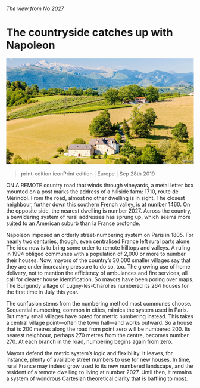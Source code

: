 ###### The view from No 2027

# The countryside catches up with Napoleon 

![image](images/20190928_EUP004_0.jpg) 

> print-edition iconPrint edition | Europe | Sep 28th 2019 

ON A REMOTE country road that winds through vineyards, a metal letter box mounted on a post marks the address of a hillside farm: 1710, route de Mérindol. From the road, almost no other dwelling is in sight. The closest neighbour, further down this southern French valley, is at number 1460. On the opposite side, the nearest dwelling is number 2027. Across the country, a bewildering system of rural addresses has sprung up, which seems more suited to an American suburb than la France profonde. 

Napoleon imposed an orderly street-numbering system on Paris in 1805. For nearly two centuries, though, even centralised France left rural parts alone. The idea now is to bring some order to remote hilltops and valleys. A ruling in 1994 obliged communes with a population of 2,000 or more to number their houses. Now, mayors of the country’s 30,000 smaller villages say that they are under increasing pressure to do so, too. The growing use of home delivery, not to mention the efficiency of ambulances and fire services, all call for clearer house identification. So mayors have been poring over maps. The Burgundy village of Lugny-les-Charolles numbered its 264 houses for the first time in July this year. 

The confusion stems from the numbering method most communes choose. Sequential numbering, common in cities, mimics the system used in Paris. But many small villages have opted for metric numbering instead. This takes a central village point—often the town hall—and works outward. So a house that is 200 metres along the road from point zero will be numbered 200. Its nearest neighbour, perhaps 270 metres from the centre, becomes number 270. At each branch in the road, numbering begins again from zero. 

Mayors defend the metric system’s logic and flexibility. It leaves, for instance, plenty of available street numbers to use for new houses. In time, rural France may indeed grow used to its new numbered landscape, and the resident of a remote dwelling to living at number 2027. Until then, it remains a system of wondrous Cartesian theoretical clarity that is baffling to most. 

